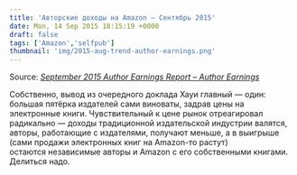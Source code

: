 ```yaml
---
title: 'Авторские доходы на Amazon — Cентябрь 2015'
date: Mon, 14 Sep 2015 18:15:19 +0000
draft: false
tags: ['Amazon','selfpub']
thumbnail: 'img/2015-aug-trend-author-earnings.png'
---
```


Source: _[September 2015 Author Earnings Report – Author Earnings](http://authorearnings.com/report/september-2015-author-earnings-report/)_

Собственно, вывод из очередного доклада Хауи главный — один: большая пятёрка издателей сами виноваты, задрав цены на электронные книги. Чувствительный к цене рынок отреагировал радикально — доходы традиционной издательской индустрии валятся, авторы, работающие с издателями, получают меньше, а в выигрыше (сами продажи электронных книг на Amazon-то растут) остаются независимые авторы и Amazon с его собственными книгами. Делиться надо.